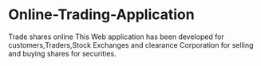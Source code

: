 # Online-Trading-Application
Trade shares online
This Web application has been developed for customers,Traders,Stock Exchanges and clearance Corporation for selling and buying shares for securities.
